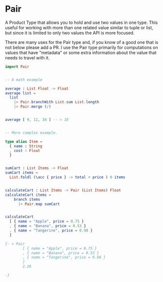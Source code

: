 # Pair

A Product Type that allows you to hold and use two values in one type. This useful for working with more than one related value similar to tuple or list, but since it is limited to only two values the API is more focused.

There are many uses for the Pair type and, if you know of a good one that is not below please add a PR. I use the Pair type primarily for computations on values that have "metadata" or some extra information about the value that needs to travel with it.

```elm
import Pair


-- A math example

average : List Float -> Float
average list =
  list
    |> Pair.branchWith List.sum List.length
    |> Pair.merge (/)


average [ 9, 11, 34 ] -- > 18


-- More complex example.

type alias Item =
  { name : String
  , cost : Float
  }


sumCart : List Items -> Float
sumCart items =
  List.foldl (\acc { price } -> total + price ) 0 items


calculateCart : List Items -> Pair (List Items) Float
calculateCart items =
    branch items
      |> Pair.map sumCart


calculateCart
  [ { name = "Apple", price = 0.75 }
  , { name = "Banana", price = 0.53 }
  , { name = "Tangerine", price = 0.98 }
  ]

{- > Pair
        [ { name = "Apple", price = 0.75 }
        , { name = "Banana", price = 0.53 }
        , { name = "Tangerine", price = 0.98 }
        ]
        2.26

-}

```
